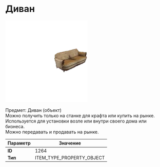# Диван

![Item Image](../img/1264.webp?raw=true)

Предмет: Диван (объект)<br>Можно получить только на станке для крафта или купить на рынке.<br>Используется для установки возле или внутри своего дома или бизнеса.<br>Можно передавать и продавать на рынке.


| Параметр | Значение |
|----------|----------|
| **ID** | 1264 |
| **Тип** | ITEM_TYPE_PROPERTY_OBJECT |

